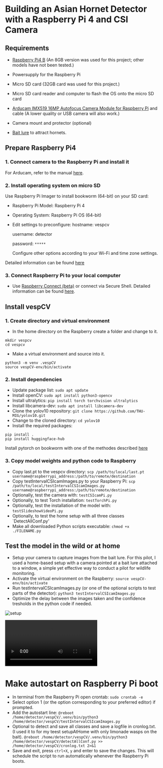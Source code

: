 # Building an Asian Hornet Detector with a Raspberry Pi 4 and CSI Camera

## Requirements
- [Raspberry Pi4 B](https://www.raspberrypi.com/products/raspberry-pi-4-model-b/?variant=raspberry-pi-4-model-b-8gb) (An 8GB version was used for this project; other models have not been tested.)
- Powersupply for the Raspberry Pi
- Micro SD card (32GB card was used for this project.)
- Micro SD card reader and computer to flash the OS onto the micro SD card

- [Arducam IMX519 16MP Autofocus Camera Module for Raspberry Pi](https://www.antratek.nl/arducam-imx519) and cable (A lower quality or USB camera will also work.)
- Camera mount and protector (optional)

- [Bait lure](https://www.rbka.org.uk/index.php/asian-hornet/traps-and-lures) to attract hornets.


## Prepare Raspberry Pi4

### 1. Connect camera to the Raspberry Pi and install it
For Arducam, refer to the manual [here](https://docs.arducam.com/Raspberry-Pi-Camera/Pivariety-Camera/Quick-Start-Guide/).


### 2. Install operating system on micro SD
Use Raspberry Pi Imager to install bookworm (64-bit) on your SD card:
- Raspberry Pi Model: Raspberry Pi 4
- Operating System: Raspberry Pi OS (64-bit)
- Edit settings to preconfigure:
    hostname: vespcv

    username: detector

    password: `*****`

    Configure other options according to your Wi-Fi and time zone settings.

Detailed information can be found [here](https://www.raspberrypi.com/documentation/computers/getting-started.html)


### 3. Connect Raspberry Pi to your local computer

- Use [Raspberry Connect (beta)](https://connect.raspberrypi.com/sign-in) or connect via Secure Shell. Detailed information can be found [here](https://www.raspberrypi.com/documentation/computers/remote-access.html).

## Install vespCV

### 1. Create directory and virtual environment
- In the home directory on the Raspberry create a folder and change to it.

```
mkdir vespcv
cd vespcv
```

- Make a virtual environment and source into it.

```
python3 -m venv .vespCV
source vespCV-env/bin/activate
```

### 2. Install dependencies
- Update package list:
```sudo apt update```
- Install openCV:
```sudo apt install python3-opencv```
- Install ultralytics:
```pip install torch torchvision ultralytics```
- Install libcamera-dev:
```sudo apt install libcamera-dev```
- Clone the yolov10 repository: 
```git clone https://github.com/THU-MIG/yolov10.git```
- Change to the cloned directory:
```cd yolov10```
- Install the required packages:
```
pip install .
pip install huggingface-hub
```

Install pytorch on bookworm with one of the methodes described [here](https://qengineering.eu/install-pytorch-on-raspberry-pi-4.html)

### 3. Copy model weights and python code to Raspberry
- Copy last.pt to the vespcv directory:
```scp /path/to/local/last.pt username@raspberrypi_address:/path/to/remote/destination```
- Copy testIntervalCSIcamImages.py to your Raspberry Pi:
```scp /path/to/local/testIntervalCSIcamImages.py username@raspberrypi_address:/path/to/remote/destination```
- Optionally, test the camera with:
`testCSIcamPi.py`
- Optionally, to test Torch installation:
`testTorchPi.py`
- Optionally, test the installation of the model with:
`testSlideshowVideoPi.py`
- Optionally, to test the home setup with all three classes
`DetectAllConf.py'
- Make all downloaded Python scripts executable:
```chmod +x ./FILENAME.py```

## Test the model in the wild or at home
- Setup your camera to capture images from the bait lure. For this pilot, I used a home-based setup with a camera pointed at a bait lure attached to a window, a simple yet effective way to conduct a pilot for wildlife monitoring.
- Activate the virtual environment on the Raspberry:
```source vespCV-env/bin/activate```
- Run testIntervalCSIcamImages.py (or one of the optional scripts to test parts of the detector):
```python3 testIntervalCSIcamImages.py```
- Optimize the delay between the images taken and the confidence tresholds in the python code if needed.

![setup](https://github.com/vespCV/hornet3000/blob/main/manuals/setupAtHome.jpg)

![Test the detection with 5 sec interval](https://github.com/vespCV/hornet3000/blob/main/manuals/VVU_2024-10-03s.mov)

# Make autostart on Raspberry Pi boot

- In terminal from the Raspberry Pi open crontab:
```sudo crontab -e```
- Select option 1 (or the option corresponding to your preferred editor) if prompted.
- Add the autostart line: 
```@reboot /home/detector/vespCV/.venv/bin/python3 /home/detector/vespCV/testIntervalCSIcamImages.py```
- Optional to detect and save all classes and save a logfile in cronlog.txt. (I used it to for my teest setupAtHome with only limonade wasps on the bait).
```@reboot /home/detector/vespCV/.venv/bin/python3 /home/detector/vespCV/detectAllConf.py >> /home/detector/vespCV/cronlog.txt 2>&1```
- Save and exit, press `ctrl+X`, `y` and enter to save the changes. This will schedule the script to run automatically whenever the Raspberry Pi boots.



